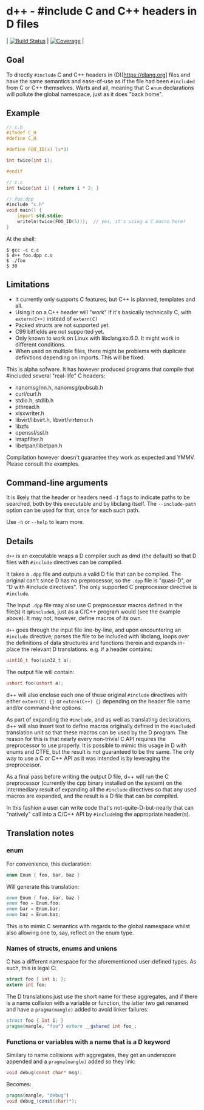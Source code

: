 d++ - #include C and C++ headers in D files
====================================================

| [![Build Status](https://travis-ci.org/atilaneves/dpp.png?branch=master)](https://travis-ci.org/atilaneves/dpp) | [![Coverage](https://codecov.io/gh/atilaneves/dpp/branch/master/graph/badge.svg)](https://codecov.io/gh/atilaneves/dpp) |


Goal
----

To directly `#include` C and C++ headers in (D)[https://dlang.org] files and have the same semantics and ease-of-use
as if the file had been `#included` from C or C++ themselves. Warts and all, meaning that C `enum` declarations
will pollute the global namespace, just as it does "back home".

Example
-------

```c
// c.h
#ifndef C_H
#define C_H

#define FOO_ID(x) (x*3)

int twice(int i);

#endif
```

```c
// c.c
int twice(int i) { return i * 2; }
```

```d
// foo.dpp
#include "c.h"
void main() {
    import std.stdio;
    writeln(twice(FOO_ID(5)));  // yes, it's using a C macro here!
}
```

At the shell:

```
$ gcc -c c.c
$ d++ foo.dpp c.o
$ ./foo
$ 30
```


Limitations
-----------

* It currently only supports C features, but C++ is planned, templates and all.
* Using it on a C++ header will "work" if it's basically technically C, with `extern(C++)` instead of `extern(C)`
* Packed structs are not supported yet.
* C99 bitfields are not supported yet.
* Only known to work on Linux with libclang.so.6.0. It might work in different conditions.
* When used on multiple files, there might be problems with duplicate definitions depending on imports. This will be fixed.

This is alpha sofware. It has however produced programs that compile that #included several "real-life" C headers:

* nanomsg/nn.h, nanomsg/pubsub.h
* curl/curl.h
* stdio.h, stdlib.h
* pthread.h
* xlsxwriter.h
* libvirt/libvirt.h, libvirt/virterror.h
* libzfs
* openssl/ssl.h
* imapfilter.h
* libetpan/libetpan.h

Compilation however doesn't guarantee they work as expected and YMMV. Please consult the examples.


Command-line arguments
----------------------

It is likely that the header or headers need `-I` flags to indicate paths to be searched,
both by this executable and by libclang itself. The `--include-path` option can be
used for that, once for each such path.

Use `-h` or `--help` to learn more.


Details
-------

`d++` is an executable wraps a D compiler such as dmd (the default) so that D files with `#include`
directives can be compiled.

It takes a `.dpp` file and outputs a valid D file that can be compiled. The original can't since D
has no preprocessor, so the `.dpp` file is "quasi-D", or "D with #include directives".
The only supported C preprocessor directive is `#include`.

The input `.dpp` file may also use C preprocessor macros defined in the file(s) it q`#include`s, just as a C/C++
program would (see the example above). It may not, however, define macros of its own.

`d++` goes through the input file line-by-line, and upon encountering an `#include` directive, parses
the file to be included with libclang, loops over the definitions of data structures and functions
therein and expands in-place the relevant D translations. e.g. if a header contains:

```c
uint16_t foo(uin32_t a);
```

The output file will contain:

```d
ushort foo(ushort a);
```

d++ will also enclose each one of these original `#include` directives with either
`extern(C) {}` or `extern(C++) {}` depending on the header file name and/or command-line options.

As part of expanding the `#include`, and as well as translating declarations, d++ will also
insert text to define macros originally defined in the `#include`d translation unit so that these
macros can be used by the D program. The reason for this is that nearly every non-trivial
C API requires the preprocessor to use properly. It is possible to mimic this usage in D
with enums and CTFE, but the result is not guaranteed to be the same. The only way to use a
C or C++ API as it was intended is by leveraging the preprocessor.

As a final pass before writing the output D file, d++ will run the C
preprocessor (currently the cpp binary installed on the system) on the
intermediary result of expanding all the `#include` directives so that
any used macros are expanded, and the result is a D file that can be compiled.

In this fashion a user can write code that's not-quite-D-but-nearly that can "natively"
call into a C/C++ API by `#include`ing the appropriate header(s).


Translation notes
----------------

### enum

For convenience, this declaration:

```c
enum Enum { foo, bar, baz }
```

Will generate this translation:

```d
enum Enum { foo, bar, baz }
enum foo = Enum.foo;
enum bar = Enum.bar;
enum baz = Enum.baz;
```

This is to mimic C semantics with regards to the global namespace whilst also allowing
one to, say, reflect on the enum type.


### Names of structs, enums and unions

C has a different namespace for the aforementioned user-defined types. As such, this is legal C:

```c
struct foo { int i; };
extern int foo;
```

The D translations just use the short name for these aggregates, and if there is a name collision
with a variable or function, the latter two get renamed and have a `pragma(mangle)` added to
avoid linker failures:


```d
struct foo { int i; }
pragma(mangle, "foo") extern __gshared int foo_;
```

### Functions or variables with a name that is a D keyword

Similary to name collisions with aggregates, they get an underscore
appended and a `pragma(mangle)` added so they link:

```c
void debug(const char* msg);
```

Becomes:


```d
pragma(mangle, "debug")
void debug_(const(char)*);
```
